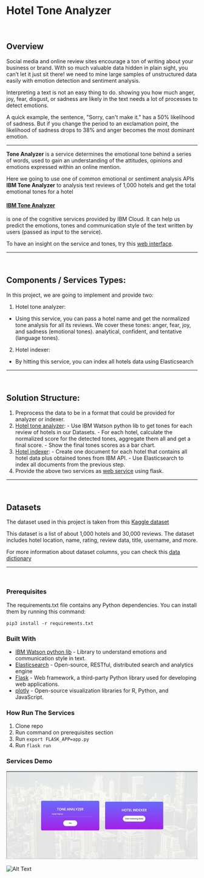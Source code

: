 # Hotel Tone Analyzer

<br>

## Overview

Social media and online review sites encourage a ton of writing about your business or brand. With so much valuable data hidden in plain sight, you can’t let it just sit there! we need to mine large samples of unstructured data easily with emotion detection and sentiment analysis.

Interpreting a text is not an easy thing to do.  showing you how much anger, joy, fear, disgust, or sadness are likely in the text needs a lot of processes to detect emotions.

A quick example, the sentence, "Sorry, can't make it." has a 50% likelihood of sadness. But if you change the period to an exclamation point, the likelihood of sadness drops to 38% and anger becomes the most dominant emotion.

----
**Tone Analyzer** is a service determines the emotional tone behind a series of words, used to gain an understanding of the attitudes, opinions and emotions expressed within an online mention.


Here we going to use one of common emotional or sentiment analysis APIs **IBM Tone Analyzer** to analysis text reviews of 1,000 hotels and get the total emotional tones for a hotel

#### [IBM Tone Analyzer](https://www.ibm.com/watson/services/tone-analyzer/)
is one of the cognitive services provided by IBM Cloud. It can help us predict the emotions, tones and communication style of the text written by users (passed as input to the service).

To have an insight on the service and tones, try this [web interface](https://tone-analyzer-demo.ng.bluemix.net/).

---
<br>

## Components / Services Types:
In this project, we are going to implement and provide two:
1. Hotel tone analyzer:
  - Using this service, you can pass a hotel name and get the normalized tone analysis for all its reviews. We cover these tones: anger, fear, joy, and sadness (emotional tones). analytical, confident, and tentative (language tones).
2. Hotel indexer:
  - By hitting this service, you can index all hotels data using Elasticsearch
---
<br>

## Solution Structure:
1. Preprocess the data to be in a format that could be provided for analyzer or indexer.
  2. [Hotel tone analyzer]():
    - Use IBM Watson python lib to get tones for each review of hotels in our Datasets.
    - For each hotel, calculate the normalized score for the detected tones, aggregate them all and get a final score.
    - Show the final tones scores as a bar chart.
  3. [Hotel indexer]():
    - Create one document for each hotel that contains all hotel data plus obtained tones from IBM API.
    - Use Elasticsearch to index all documents from the previous step.
4. Provide the above two services as [web service]() using flask.


---
<br>

## Datasets
The dataset used in this project is taken from this [Kaggle dataset](https://www.kaggle.com/datafiniti/hotel-reviews#7282_1.csv)

This dataset is a list of about 1,000 hotels and 30,000 reviews. The dataset includes hotel location, name, rating, review data, title, username, and more.

For more information about dataset columns, you can check this [data dictionary](https://developer.datafiniti.co/docs/business-data-schema)

----
<br>

### Prerequisites
The requirements.txt file contains any Python dependencies. You can install them by running this command:

```
pip3 install -r requirements.txt
```

### Built With

- [IBM Watson python lib](https://pypi.org/project/ibm-watson/) - Library to understand emotions and communication style in text.
- [Elasticsearch](https://www.elastic.co/products/elasticsearch) - Open-source, RESTful, distributed search and analytics engine
- [Flask](https://flask-doc.readthedocs.io/en/latest/)  - Web framework, a third-party Python library used for developing web applications.
- [plotly](https://pypi.org/project/plotly/) - Open-source visualization libraries for R, Python, and JavaScript.

### How Run The Services
1. Clone repo
2. Run command on prerequisites section
3. Run `export FLASK_APP=app.py`
4. Run `flask run`



### Services Demo

<img src="code/flask-app/static/images/demo.gif">

![Alt Text](code/flask-app/static/images/demo2)
